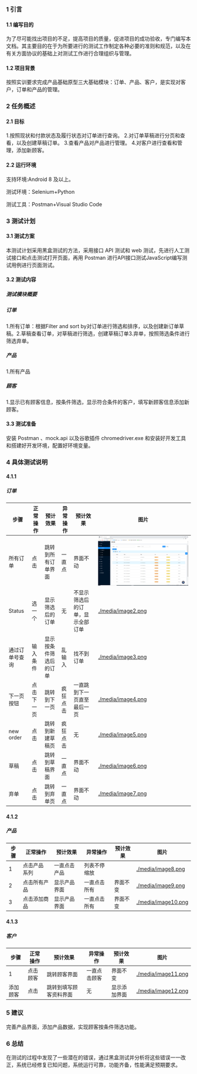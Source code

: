 ### 1 引言

#### 1.1 编写目的

为了尽可能找出项目的不足，提高项目的质量，促进项目的成功验收，专门编写本文档。其主要目的在于为所要进行的测试工作制定各种必要的准则和规范，以及在有关方面协议的基础上对测试工作进行合理组织与管理。

#### 1.2 项目背景

按照实训要求完成产品基础原型三大基础模块：订单、产品、客户，是实现对客户，订单和产品的管理。

### 2 任务概述

#### 2.1 目标

1.按照现状和付款状态及履行状态对订单进行查询。
2.对订单草稿进行分页和查看，以及创建草稿订单。 3.查看产品对产品进行管理。
4.对客户进行查看和管理，添加新顾客。

#### 2.2 运行环境

支持环境:Android 8 及以上。

测试环境：Selenium+Python

测试工具：Postman+Visual Studio Code

### 3 测试计划

#### 3.1 测试方案

本测试计划采用黑盒测试的方法，采用接口 API 测试和 web
测试，先进行人工测试接口和点击测试打开页面，再用 Postman
进行API接口测试JavaScript编写测试用例进行页面测试。

#### 3.2 测试内容

##### 测试模块概要

##### 订单

1.所有订单：根据Filter and sort
by对订单进行筛选和排序，以及创建新订单草稿。2.草稿查看订单，对草稿进行筛选，创建草稿订单3.弃单，按照筛选条件进行筛选弃单。

##### 产品

1.所有产品

##### 顾客

1.显示已有顾客信息，按条件筛选，显示符合条件的客户，填写新顾客信息添加新顾客。

#### 3.3 测试准备

安装 Postman 、mock.api 以及谷歌插件 chromedriver.exe
和安装好开发工具和搭建好开发环境，配置好环境变量。

### 4 具体测试说明

#### 4.1.1

##### 订单

| **步骤**       | **正常操作** | **预计效果**           | **异常操作** | **预计效果**                     | **图片**                                 |
|----------------|--------------|------------------------|--------------|----------------------------------|------------------------------------------|
| 所有订单       | 点击         | 跳转到所有订单界面     | 一直点       | 界面不动                         | ![](https://github.com/LemonC1/shopify-admin/blob/develop/test/media/image1.png) |
| Status         | 选一个       | 显示筛选后的订单       | 无           | 不显示筛选后的订单，显示全部订单 | [./media/image2.png](./media/image2.png) |
| 通过订单号查询 | 输入条件     | 显示按条件筛选后的订单 | 乱输入       | 找不到订单                       | [./media/image3.png](./media/image3.png) |
| 下一页按钮     | 点击下一页   | 跳转到下一页           | 疯狂点击     | 一直跳到下一页直至最后一页       | [./media/image4.png](./media/image4.png) |
| new order      | 点击         | 跳转到新建草稿页       | 疯狂点击     | 无                               | [./media/image5.png](./media/image5.png) |
| 草稿           | 点击         | 跳转到草稿界面         | 一直点       | 界面不动                         | [./media/image6.png](./media/image6.png) |
| 弃单           | 点击         | 跳转到弃单页           | 一直点       | 界面不动                         | [./media/image7.png](./media/image7.png) |

#### 4.1.2

##### 产品

| **步骤** | **正常操作**  | **预计效果** | **异常操作** | **预计效果** | **图片**                                   |
|----------|---------------|--------------|--------------|--------------|--------------------------------------------|
| 1        | 点击产品 系列 | 一直点击产品 | 列表不停缩放 |              | [./media/image8.png](./media/image8.png)   |
| 2        | 点击所有产品  | 显示产品界面 | 一直点击所有 | 界面不变     | [./media/image9.png](./media/image9.png)   |
| 3        | 点击添加商品  | 显示产品界面 | 一直点击所有 | 界面不变     | [./media/image10.png](./media/image10.png) |

#### 4.1.3

##### 客户

| **步骤** | **正常操作** | **预计效果**           | **异常操作** | **预计效果** | **图片**                                   |
|----------|--------------|------------------------|--------------|--------------|--------------------------------------------|
| 1        | 点击顾客     | 跳转顾客界面           | 一直点击顾客 | 界面不变     | [./media/image11.png](./media/image11.png) |
| 添加顾客 | 点击         | 跳转到填写顾客资料界面 | 无           | 显示添加界面 | [./media/image12.png](./media/image12.png) |

### 5 建议

完善产品界面，添加产品数据，实现顾客按条件筛选功能。

### 6 总结

在测试的过程中发现了一些潜在的错误，通过黑盒测试并分析将这些错误一一改正，系统已经修复已知问题，系统运行可靠，功能齐备，性能满足预期要求。
